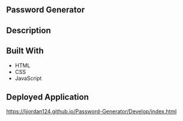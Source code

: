 ## Password Generator

## Description

## Built With

* HTML
* CSS
* JavaScript

## Deployed Application

https://ljjordan124.github.io/Password-Generator/Develop/index.html
